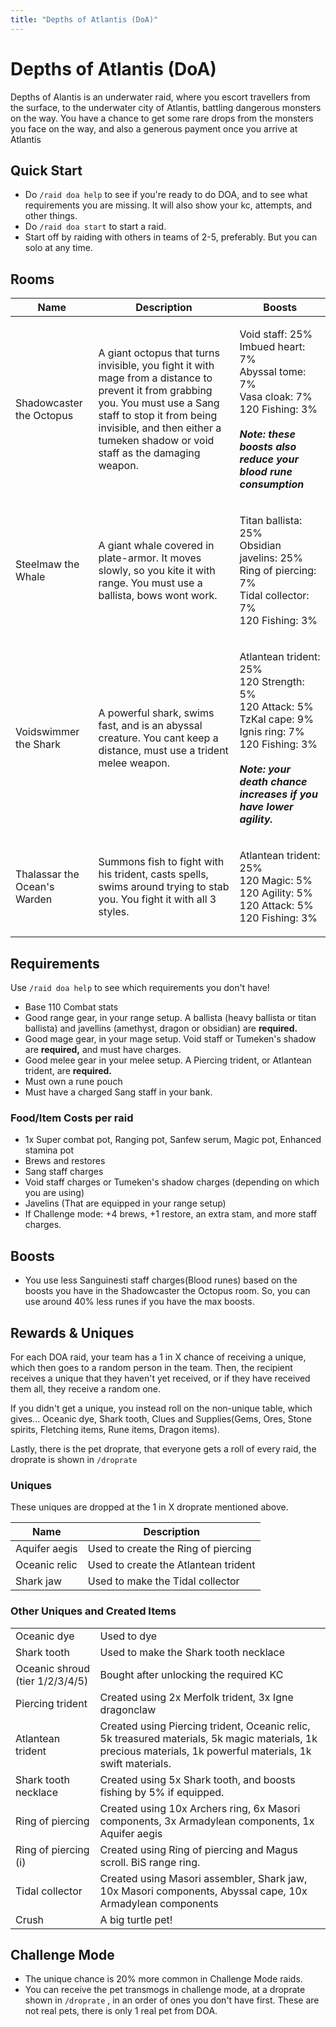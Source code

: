 ```yaml
---
title: "Depths of Atlantis (DoA)"
---
```


# Depths of Atlantis (DoA)

Depths of Alantis is an underwater raid, where you escort travellers from the surface, to the underwater city of Atlantis, battling dangerous monsters on the way. You have a chance to get some rare drops from the monsters you face on the way, and also a generous payment once you arrive at Atlantis

## Quick Start

- Do `/raid doa help` to see if you're ready to do DOA, and to see what requirements you are missing. It will also show your kc, attempts, and other things.
- Do `/raid doa start` to start a raid.
- Start off by raiding with others in teams of 2-5, preferably. But you can solo at any time.

## Rooms

| Name                         | Description                                                                                                                                                                                                                                     | Boosts                                                                                                                                                                                                                   |
| ---------------------------- | ----------------------------------------------------------------------------------------------------------------------------------------------------------------------------------------------------------------------------------------------- | ------------------------------------------------------------------------------------------------------------------------------------------------------------------------------------------------------------------------ |
| Shadowcaster the Octopus     | A giant octopus that turns invisible, you fight it with mage from a distance to prevent it from grabbing you. You must use a Sang staff to stop it from being invisible, and then either a tumeken shadow or void staff as the damaging weapon. | <p>Void staff: 25%<br>Imbued heart: 7%<br>Abyssal tome: 7%<br>Vasa cloak: 7%<br>120 Fishing: 3%<br><br><em><strong>Note: these boosts also reduce your blood rune consumption</strong></em></p>                          |
| Steelmaw the Whale           | A giant whale covered in plate-armor. It moves slowly, so you kite it with range. You must use a ballista, bows wont work.                                                                                                                      | <p>Titan ballista: 25%<br>Obsidian javelins: 25%<br>Ring of piercing: 7%<br>Tidal collector: 7%<br>120 Fishing: 3% </p>                                                                                                  |
| Voidswimmer the Shark        | A powerful shark, swims fast, and is an abyssal creature. You cant keep a distance, must use a trident melee weapon.                                                                                                                            | <p>Atlantean trident: 25%<br>120 Strength: 5%<br>120 Attack: 5%<br>TzKal cape: 9%<br>Ignis ring: 7%<br>120 Fishing: 3%<br><br><em><strong>Note: your death chance increases if you have lower agility.</strong></em></p> |
| Thalassar the Ocean's Warden | Summons fish to fight with his trident, casts spells, swims around trying to stab you. You fight it with all 3 styles.                                                                                                                          | <p>Atlantean trident: 25%<br>120 Magic: 5%<br>120 Agility: 5%<br>120 Attack: 5%<br>120 Fishing: 3%</p>                                                                                                                   |

## Requirements

Use `/raid doa help` to see which requirements you don't have!

- Base 110 Combat stats
- Good range gear, in your range setup. A ballista (heavy ballista or titan ballista) and javellins (amethyst, dragon or obsidian) are **required.**
- Good mage gear, in your mage setup. Void staff or Tumeken's shadow are **required,** and must have charges.
- Good melee gear in your melee setup. A Piercing trident, or Atlantean trident, are **required.**
- Must own a rune pouch
- Must have a charged Sang staff in your bank.

### Food/Item Costs per raid

- 1x Super combat pot, Ranging pot, Sanfew serum, Magic pot, Enhanced stamina pot
- Brews and restores
- Sang staff charges
- Void staff charges or Tumeken's shadow charges (depending on which you are using)
- Javelins (That are equipped in your range setup)
- If Challenge mode: +4 brews, +1 restore, an extra stam, and more staff charges.

## Boosts

- You use less Sanguinesti staff charges(Blood runes) based on the boosts you have in the Shadowcaster the Octopus room. So, you can use around 40% less runes if you have the max boosts.

## Rewards & Uniques

For each DOA raid, your team has a 1 in X chance of receiving a unique, which then goes to a random person in the team. Then, the recipient receives a unique that they haven't yet received, or if they have received them all, they receive a random one.

If you didn't get a unique, you instead roll on the non-unique table, which gives... Oceanic dye, Shark tooth, Clues and Supplies(Gems, Ores, Stone spirits, Fletching items, Rune items, Dragon items).

Lastly, there is the pet droprate, that everyone gets a roll of every raid, the droprate is shown in `/droprate`

### Uniques

These uniques are dropped at the 1 in X droprate mentioned above.

| Name          | Description                          |
| ------------- | ------------------------------------ |
| Aquifer aegis | Used to create the Ring of piercing  |
| Oceanic relic | Used to create the Atlantean trident |
| Shark jaw     | Used to make the Tidal collector     |

### Other Uniques and Created Items

|                                 |                                                                                                                                                              |
| ------------------------------- | ------------------------------------------------------------------------------------------------------------------------------------------------------------ |
| Oceanic dye                     | Used to dye                                                                                                                                                  |
| Shark tooth                     | Used to make the Shark tooth necklace                                                                                                                        |
| Oceanic shroud (tier 1/2/3/4/5) | Bought after unlocking the required KC                                                                                                                       |
| Piercing trident                | Created using 2x Merfolk trident, 3x Igne dragonclaw                                                                                                         |
| Atlantean trident               | Created using Piercing trident, Oceanic relic, 5k treasured materials, 5k magic materials, 1k precious materials, 1k powerful materials, 1k swift materials. |
| Shark tooth necklace            | Created using 5x Shark tooth, and boosts fishing by 5% if equipped.                                                                                          |
| Ring of piercing                | Created using 10x Archers ring, 6x Masori components, 3x Armadylean components, 1x Aquifer aegis                                                             |
| Ring of piercing (i)            | Created using Ring of piercing and Magus scroll. BiS range ring.                                                                                             |
| Tidal collector                 | Created using Masori assembler, Shark jaw, 10x Masori components, Abyssal cape, 10x Armadylean components                                                    |
| Crush                           | A big turtle pet!                                                                                                                                            |

## Challenge Mode

- The unique chance is 20% more common in Challenge Mode raids.
- You can receive the pet transmogs in challenge mode, at a droprate shown in `/droprate` , in an order of ones you don't have first. These are not real pets, there is only 1 real pet from DOA.
